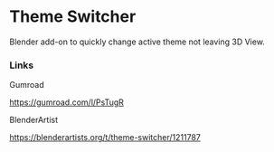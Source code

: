 # Theme Switcher
Blender add-on to quickly change active theme not leaving 3D View.

### Links
Gumroad 

https://gumroad.com/l/PsTugR

BlenderArtist

https://blenderartists.org/t/theme-switcher/1211787
